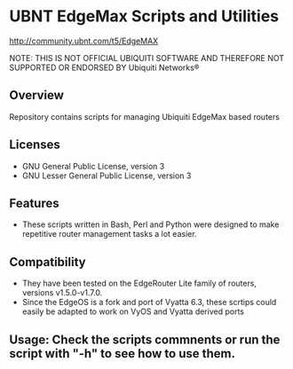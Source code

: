 # UBNT EdgeMax Scripts and Utilities
http://community.ubnt.com/t5/EdgeMAX

NOTE: THIS IS NOT OFFICIAL UBIQUITI SOFTWARE AND THEREFORE NOT SUPPORTED OR ENDORSED BY Ubiquiti Networks®

## Overview
Repository contains scripts for managing Ubiquiti EdgeMax based routers

## Licenses
* GNU General Public License, version 3
* GNU Lesser General Public License, version 3

## Features
* These scripts written in Bash, Perl and Python were designed to make repetitive router management tasks a lot easier.

## Compatibility
*  They have been tested on the EdgeRouter Lite family of routers, versions v1.5.0-v1.7.0.
* Since the EdgeOS is a fork and port of Vyatta 6.3, these scrtips could easily be adapted to work on VyOS and Vyatta derived ports

## Usage: Check the scripts commnents or run the script with "-h" to see how to use them.
